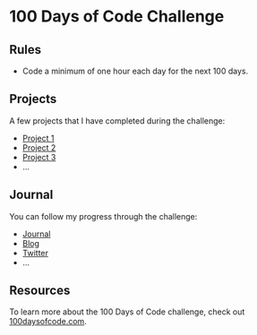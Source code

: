 # 100 Days of Code Challenge

## Rules

* Code a minimum of one hour each day for the next 100 days.

## Projects

A few projects that I have completed during the challenge:

* [Project 1](/)
* [Project 2](/)
* [Project 3](/)
* ...

## Journal

You can follow my progress through the challenge: 

* [Journal](journal)
* [Blog](/)
* [Twitter](/)
* ...

## Resources

To learn more about the 100 Days of Code challenge, check out [100daysofcode.com](https://www.100daysofcode.com).